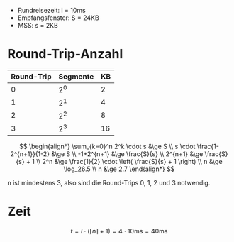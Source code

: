 - Rundreisezeit: l = 10ms
- Empfangsfenster: S = 24KB
- MSS: s = 2KB

# Round-Trip-Anzahl

| Round-Trip | Segmente | KB |
| ---- | ---- | ---- |
| 0 | $2^0$ | 2 |
| 1 | $2^1$ | 4 |
| 2 | $2^2$ | 8 |
| 3 | $2^3$ | 16 |

$$
\begin{align*}
	\sum_{k=0}^n 2^k \cdot s &\ge S \\
	s \cdot \frac{1-2^{n+1}}{1-2} &\ge S \\
	-1+2^{n+1} &\ge \frac{S}{s} \\
	2^{n+1} &\ge \frac{S}{s} + 1 \\
	2^n &\ge \frac{1}{2} \cdot \left( \frac{S}{s} + 1 \right) \\
	n &\ge \log_26.5 \\
	n &\ge 2.7
\end{align*}
$$

n ist mindestens 3, also sind die Round-Trips 0, 1, 2 und 3 notwendig.

# Zeit

$$
t = l \cdot (\lceil n \rceil + 1) = 4 \cdot 10 \text{ms} = 40 \text{ms}
$$